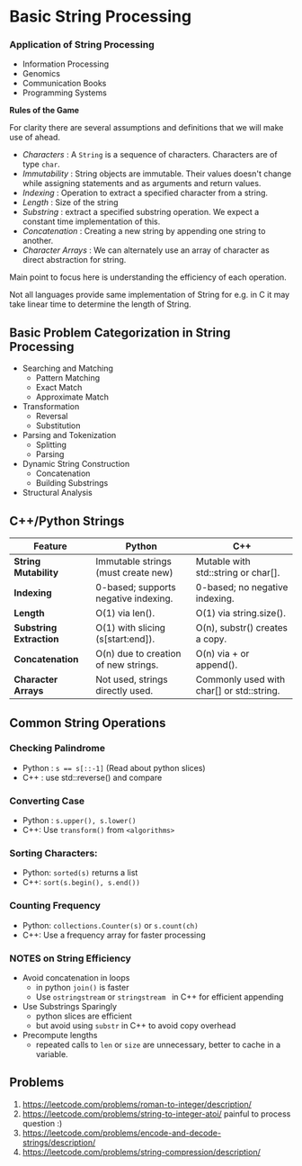# Basic String Processing

### Application of String Processing

- Information Processing
- Genomics
- Communication Books
- Programming Systems

**Rules of the Game**

For clarity there are several assumptions and definitions that we will make use of ahead.

- *Characters* : A `String` is a sequence of characters. Characters are of type `char`.
- *Immutability* : String objects are immutable. Their values doesn't change while assigning statements and as arguments and return values.
- *Indexing* : Operation to extract a specified character from a string.
- *Length* : Size of the string
- *Substring* : extract a specified substring operation. We expect a constant time implementation of this.
- *Concatenation* : Creating a new string by appending one string to another.
- *Character Arrays* : We can alternately use an array of character as direct abstraction for string.

Main point to focus here is understanding the efficiency of each operation.

Not all languages provide same implementation of String for e.g. in C it may take linear time to determine the length of String.

## Basic Problem Categorization in String Processing

* Searching and Matching
  * Pattern Matching
  * Exact Match
  * Approximate Match
* Transformation
  * Reversal
  * Substitution
* Parsing and Tokenization
  * Splitting
  * Parsing
* Dynamic String Construction
  * Concatenation
  * Building Substrings
* Structural Analysis

## C++/Python Strings

| Feature                  | Python                               | C++                                       |
| ------------------------ | ------------------------------------ | ----------------------------------------- |
| **String Mutability**    | Immutable strings (must create new)  | Mutable with std::string or char[].       |
| **Indexing**             | 0-based; supports negative indexing. | 0-based; no negative indexing.            |
| **Length**               | O(1) via len().                      | O(1) via string.size().                   |
| **Substring Extraction** | O(1) with slicing (s[start:end]).    | O(n), substr() creates a copy.            |
| **Concatenation**        | O(n) due to creation of new strings. | O(n) via + or append().                   |
| **Character Arrays**     | Not used, strings directly used.     | Commonly used with char[] or std::string. |

## Common String Operations

### Checking Palindrome

* Python : `s == s[::-1]` (Read about python slices)
* C++ : use std::reverse() and compare

### Converting Case

* Python : `s.upper(), s.lower()`
* C++: Use `transform()` from `<algorithms>`

### Sorting Characters:

* Python: `sorted(s)` returns a list
* C++: `sort(s.begin(), s.end())`

### Counting Frequency

* Python: `collections.Counter(s)` or `s.count(ch)`
* C++: Use a frequency array for faster processing

### NOTES on String Efficiency

* Avoid concatenation in loops
  * in python `join()` is faster
  * Use `ostringstream` or `stringstream ` in C++ for efficient appending
* Use Substrings Sparingly
  * python slices are efficient
  * but avoid using `substr` in C++ to avoid copy overhead
* Precompute lengths
  * repeated calls to `len` or `size` are unnecessary, better to cache in a variable.

## Problems

1. https://leetcode.com/problems/roman-to-integer/description/ 
2. https://leetcode.com/problems/string-to-integer-atoi/ painful to process question :)
3. https://leetcode.com/problems/encode-and-decode-strings/description/
4. https://leetcode.com/problems/string-compression/description/
